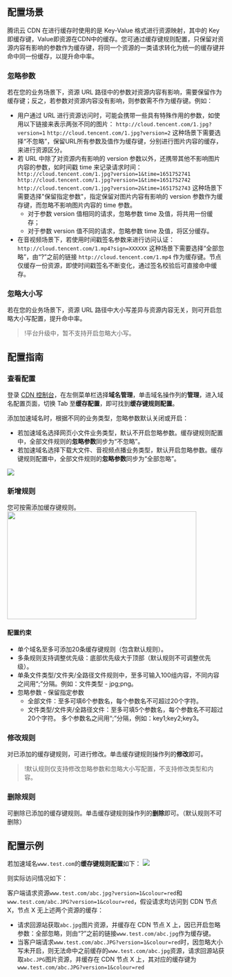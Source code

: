 ## 配置场景

腾讯云 CDN 在进行缓存时使用的是 Key-Value 格式进行资源映射，其中的 Key 即缓存键，Value即资源在CDN中的缓存。您可通过缓存键规则配置，只保留对资源内容有影响的参数作为缓存键，将同一个资源的一类请求转化为统一的缓存键并命中同一份缓存，以提升命中率。

 



### 忽略参数

若在您的业务场景下，资源 URL 路径中的参数对资源内容有影响，需要保留作为缓存键；反之，若参数对资源内容没有影响，则参数需不作为缓存键。例如：

- 用户通过 URL 进行资源访问时，可能会携带一些具有特殊作用的参数，如使用以下链接来表示两张不同的图片：
	`http://cloud.tencent.com/1.jpg?version=1`
	`http://cloud.tencent.com/1.jpg?version=2`
	这种场景下需要选择“不忽略”，保留URL所有参数及值作为缓存键，分别进行图片内容的缓存，来进行资源区分。
- 若 URL 中除了对资源内有影响的 version 参数以外，还携带其他不影响图片内容的参数，如时间戳 time 来记录请求时间：
	`http://cloud.tencent.com/1.jpg?version=1&time=1651752741`
	`http://cloud.tencent.com/1.jpg?version=1&time=1651752742`
	`http://cloud.tencent.com/1.jpg?version=2&time=1651752743`
	这种场景下需要选择"保留指定参数"，指定保留对图片内容有影响的 version 参数作为缓存键，而忽略不影响图片内容的 time 参数。
	- 对于参数 version 值相同的请求，忽略参数 time 及值，将共用一份缓存；
	- 对于参数 version 值不同的请求，忽略参数 time 及值，将区分缓存。
- 在音视频场景下，若使用时间戳签名参数来进行访问认证：
  `http://cloud.tencent.com/1.mp4?sign=XXXXXX`
  这种场景下需要选择“全部忽略”，由“?”之前的链接 `http://cloud.tencent.com/1.mp4` 作为缓存键。节点仅缓存一份资源，即使时间戳签名不断变化，通过签名校验后可直接命中缓存。

### 忽略大小写

若在您的业务场景下，资源 URL 路径中大小写差异与资源内容无关，则可开启忽略大小写配置，提升命中率。

> !平台升级中，暂不支持开启忽略大小写。

## 配置指南

### 查看配置

登录 [CDN 控制台](https://console.cloud.tencent.com/cdn)，在左侧菜单栏选择**域名管理**，单击域名操作列的**管理**，进入域名配置页面，切换 Tab 至**缓存配置**，即可找到**缓存键规则配置**。

添加加速域名时，根据不同的业务类型，忽略参数默认关闭或开启：

- 若加速域名选择网页小文件业务类型，默认不开启忽略参数。缓存键规则配置中，全部文件规则的**忽略参数**同步为“不忽略”。
- 若加速域名选择下载大文件、音视频点播业务类型，默认开启忽略参数。缓存键规则配置中，全部文件规则的**忽略参数**同步为“全部忽略”。

![](https://main.qcloudimg.com/raw/e1152026336baaa1c29b7bf5504d1bcc.png)

### 新增规则

您可按需添加缓存键规则。
<img src="https://main.qcloudimg.com/raw/cce62747de96c902ee19ddb8e06fe375.png" height="250" width="438" />



#### 配置约束

- 单个域名至多可添加20条缓存键规则（包含默认规则）。
- 多条规则支持调整优先级：底部优先级大于顶部（默认规则不可调整优先级）。
- 单条文件类型/文件夹/全路径文件规则中，至多可输入100组内容，不同内容之间用“;”分隔。例如：文件类型 - jpg;png。
- 忽略参数 - 保留指定参数
  - 全部文件：至多可填6个参数名，每个参数名不可超过20个字符。
  - 文件类型/文件夹/全路径文件：至多可填5个参数名，每个参数名不可超过20个字符。
    多个参数名之间用“;”分隔，例如：key1;key2;key3。

### 修改规则

对已添加的缓存键规则，可进行修改。单击缓存键规则操作列的**修改**即可。

> !默认规则仅支持修改忽略参数和忽略大小写配置，不支持修改类型和内容。

### 删除规则

可删除已添加的缓存键规则。单击缓存键规则操作列的**删除**即可。（默认规则不可删除）

## 配置示例

若加速域名`www.test.com`的**缓存键规则配置**如下：
![](https://main.qcloudimg.com/raw/6b8bd7f56665512c25742177a2033463.png)

则实际访问情况如下：

客户端请求资源`www.test.com/abc.jpg?version=1&colour=red`和`www.test.com/abc.JPG?version=1&colour=red`，假设请求均访问到 CDN 节点 X，节点 X 无上述两个资源的缓存：

- 请求回源站获取`abc.jpg`图片资源，并缓存在 CDN 节点 X 上，因已开启忽略参数：全部忽略，则由“?”之前的链接`www.test.com/abc.jpg`作为缓存键。
- 当客户端请求`www.test.com/abc.JPG?version=1&colour=red`时，因忽略大小写未开启，则无法命中之前缓存的`www.test.com/abc.jpg`资源，请求回源站获取`abc.JPG`图片资源，并缓存在 CDN 节点 X 上，其对应的缓存键为`www.test.com/abc.JPG?version=1&colour=red`
